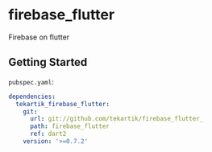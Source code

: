 # firebase_flutter

Firebase on flutter

## Getting Started

`pubspec.yaml`:

```yaml
dependencies:
  tekartik_firebase_flutter:
    git:
      url: git://github.com/tekartik/firebase_flutter_
      path: firebase_flutter
      ref: dart2
    version: '>=0.7.2'
```
